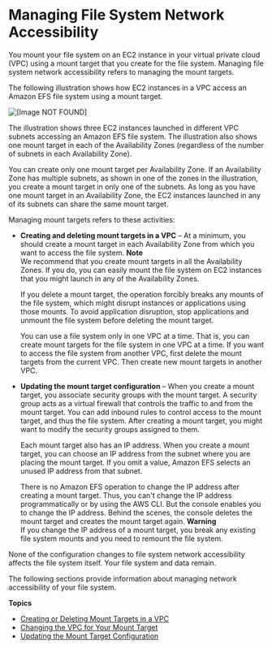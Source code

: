 # Managing File System Network Accessibility<a name="manage-fs-access"></a>

You mount your file system on an EC2 instance in your virtual private cloud \(VPC\) using a mount target that you create for the file system\. Managing file system network accessibility refers to managing the mount targets\. 

The following illustration shows how EC2 instances in a VPC access an Amazon EFS file system using a mount target\. 

![\[Image NOT FOUND\]](http://docs.aws.amazon.com/efs/latest/ug/images/overview-flow.png)

The illustration shows three EC2 instances launched in different VPC subnets accessing an Amazon EFS file system\. The illustration also shows one mount target in each of the Availability Zones \(regardless of the number of subnets in each Availability Zone\)\.

You can create only one mount target per Availability Zone\. If an Availability Zone has multiple subnets, as shown in one of the zones in the illustration, you create a mount target in only one of the subnets\. As long as you have one mount target in an Availability Zone, the EC2 instances launched in any of its subnets can share the same mount target\.

Managing mount targets refers to these activities:
+ **Creating and deleting mount targets in a VPC** – At a minimum, you should create a mount target in each Availability Zone from which you want to access the file system\. 
**Note**  
We recommend that you create mount targets in all the Availability Zones\. If you do, you can easily mount the file system on EC2 instances that you might launch in any of the Availability Zones\.

  If you delete a mount target, the operation forcibly breaks any mounts of the file system, which might disrupt instances or applications using those mounts\. To avoid application disruption, stop applications and unmount the file system before deleting the mount target\.

  You can use a file system only in one VPC at a time\. That is, you can create mount targets for the file system in one VPC at a time\. If you want to access the file system from another VPC, first delete the mount targets from the current VPC\. Then create new mount targets in another VPC\. 
+ **Updating the mount target configuration** – When you create a mount target, you associate security groups with the mount target\. A security group acts as a virtual firewall that controls the traffic to and from the mount target\. You can add inbound rules to control access to the mount target, and thus the file system\. After creating a mount target, you might want to modify the security groups assigned to them\.

  Each mount target also has an IP address\. When you create a mount target, you can choose an IP address from the subnet where you are placing the mount target\. If you omit a value, Amazon EFS selects an unused IP address from that subnet\.

  There is no Amazon EFS operation to change the IP address after creating a mount target\. Thus, you can't change the IP address programmatically or by using the AWS CLI\. But the console enables you to change the IP address\. Behind the scenes, the console deletes the mount target and creates the mount target again\. 
**Warning**  
If you change the IP address of a mount target, you break any existing file system mounts and you need to remount the file system\.

None of the configuration changes to file system network accessibility affects the file system itself\. Your file system and data remain\. 

The following sections provide information about managing network accessibility of your file system\. 

**Topics**
+ [Creating or Deleting Mount Targets in a VPC](manage-fs-access-create-delete-mount-targets.md)
+ [Changing the VPC for Your Mount Target](manage-fs-access-change-vpc.md)
+ [Updating the Mount Target Configuration](manage-fs-access-update-mount-target-config.md)